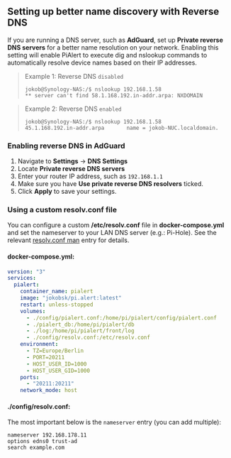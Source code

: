 ## Setting up better name discovery with Reverse DNS

If you are running a DNS server, such as **AdGuard**, set up **Private reverse DNS servers** for a better name resolution on your network. Enabling this setting will enable PiAlert to execute dig and nslookup commands to automatically resolve device names based on their IP addresses.


> Example 1: Reverse DNS `disabled`
> 
> ```
> jokob@Synology-NAS:/$ nslookup 192.168.1.58
> ** server can't find 58.1.168.192.in-addr.arpa: NXDOMAIN
> 
> ```

> Example 2: Reverse DNS `enabled`
> 
> ```
> jokob@Synology-NAS:/$ nslookup 192.168.1.58
> 45.1.168.192.in-addr.arpa       name = jokob-NUC.localdomain.
> ```

### Enabling reverse DNS in AdGuard

1. Navigate to **Settings** ->  **DNS Settings**
2. Locate **Private reverse DNS servers**
3. Enter your router IP address, such as `192.168.1.1`
4. Make sure you have **Use private reverse DNS resolvers** ticked.
5. Click **Apply** to save your settings.


### Using a custom resolv.conf file

You can configure a custom **/etc/resolv.conf** file in **docker-compose.yml** and set the nameserver to your LAN DNS server (e.g.: Pi-Hole). See the relevant [resolv.conf man](https://www.man7.org/linux/man-pages/man5/resolv.conf.5.html) entry for details. 

#### docker-compose.yml:

```yaml
version: "3"
services:
  pialert:
    container_name: pialert
    image: "jokobsk/pi.alert:latest"
    restart: unless-stopped
    volumes:
      - ./config/pialert.conf:/home/pi/pialert/config/pialert.conf
      - ./pialert_db:/home/pi/pialert/db
      - ./log:/home/pi/pialert/front/log
      - ./config/resolv.conf:/etc/resolv.conf                          # Mapping the /resolv.conf file for better name resolution
    environment:
      - TZ=Europe/Berlin
      - PORT=20211
      - HOST_USER_ID=1000
      - HOST_USER_GID=1000
    ports:
      - "20211:20211"
    network_mode: host
```

#### ./config/resolv.conf:

The most important below is the `nameserver` entry (you can add multiple):

```
nameserver 192.168.178.11
options edns0 trust-ad
search example.com
```